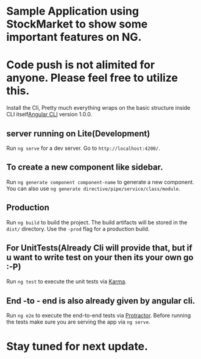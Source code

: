 # Sample Application using StockMarket to show some important features on NG.

# Code push is not alimited for anyone. Please feel free to utilize this.

Install the Cli, Pretty much everything wraps on the basic structure inside CLI itself[Angular CLI](https://github.com/angular/angular-cli) version 1.0.0.

## server running on Lite(Development)

Run `ng serve` for a dev server. Go to `http://localhost:4200/`. 

## To create a new component like sidebar.

Run `ng generate component component-name` to generate a new component. You can also use `ng generate directive/pipe/service/class/module`.

## Production

Run `ng build` to build the project. The build artifacts will be stored in the `dist/` directory. Use the `-prod` flag for a production build.

## For UnitTests(Already Cli will provide that, but if u want to write test on your then its your own go :-P)

Run `ng test` to execute the unit tests via [Karma](https://karma-runner.github.io).

## End -to - end is also already given by angular cli.

Run `ng e2e` to execute the end-to-end tests via [Protractor](http://www.protractortest.org/).
Before running the tests make sure you are serving the app via `ng serve`.

# Stay tuned for next update.